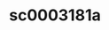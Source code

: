 ---
inv_num: 2010-013
add_credit:
url: 2010-013-sc0003181a
title: sc0003181a
year: '2010'
display_year: '2010'
medium: 'Pen on All Purpose Security Paper (Grey) #24 bond'
dims: 11 x 8.5 inches
pitch:
ps:
live_url:
youtube:
related_code:
subheading:
download:
commission:
layout: things-i-made
---